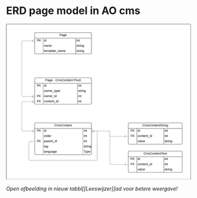 # ERD page model in AO cms

![ERD page model in AO cms](../Images/uml-erd-page-ao-cms.png)

*Open afbeelding in nieuw tabbl[[Leeswijzer]]ad voor betere weergave!*